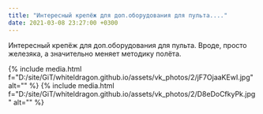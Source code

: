 ```yaml
---
title: "Интересный крепёж для доп.оборудования для пульта...."
date: 2021-03-08 23:27:00 +0300
---
```


Интересный крепёж для доп.оборудования для пульта. Вроде, просто железяка, а значительно меняет методику полёта.


{% include media.html f="D:/site/GiT/whiteldragon.github.io/assets/vk_photos/2/jF7OjaaKEwI.jpg" alt="" %}
{% include media.html f="D:/site/GiT/whiteldragon.github.io/assets/vk_photos/2/D8eDoCfkyPk.jpg" alt="" %}
